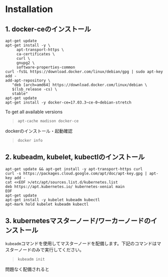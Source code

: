 # Installation
## 1. docker-ceのインストール
```
apt-get update
apt-get install -y \
     apt-transport-https \
     ca-certificates \
     curl \
     gnupg2 \
     software-properties-common
curl -fsSL https://download.docker.com/linux/debian/gpg | sudo apt-key add -
add-apt-repository \
   "deb [arch=amd64] https://download.docker.com/linux/debian \
   $(lsb_release -cs) \
   stable"
apt-get update
apt-get install -y docker-ce=17.03.3~ce-0~debian-stretch
```
To get all available versions
> `apt-cache madison docker-ce`

dockerのインストール・起動確認
> `docker info`

## 2. kubeadm, kubelet, kubectlのインストール
```
apt-get update && apt-get install -y apt-transport-https curl
curl -s https://packages.cloud.google.com/apt/doc/apt-key.gpg | apt-key add -
cat <<EOF >/etc/apt/sources.list.d/kubernetes.list
deb https://apt.kubernetes.io/ kubernetes-xenial main
EOF
apt-get update
apt-get install -y kubelet kubeadm kubectl
apt-mark hold kubelet kubeadm kubectl
```

## 3. kubernetesマスターノード/ワーカーノードのインストール
`kubeadm`コマンドを使用してマスターノードを配備します。下記のコマンドはマスターノードのみで実行してください。
> `kubeadm init`

問題なく配備されると
